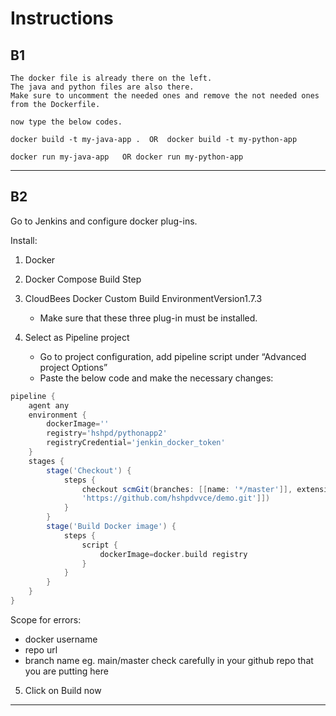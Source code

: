 # Instructions

## B1

```
The docker file is already there on the left.
The java and python files are also there.
Make sure to uncomment the needed ones and remove the not needed ones from the Dockerfile.

now type the below codes.

docker build -t my-java-app .  OR  docker build -t my-python-app

docker run my-java-app   OR docker run my-python-app
```

---

## B2

Go to Jenkins and configure docker plug-ins.

Install:

1. Docker
2. Docker Compose Build Step
3. CloudBees Docker Custom Build EnvironmentVersion1.7.3

   - Make sure that these three plug-in must be installed.

4. Select as Pipeline project
   - Go to project configuration, add pipeline script under “Advanced project Options”
   - Paste the below code and make the necessary changes:

```groovy
pipeline {
    agent any
    environment {
        dockerImage=''
        registry='hshpd/pythonapp2'
        registryCredential='jenkin_docker_token'
    }
    stages {
        stage('Checkout') {
            steps {
                checkout scmGit(branches: [[name: '*/master']], extensions: [], userRemoteConfigs: [[url:
                'https://github.com/hshpdvvce/demo.git']])
            }
        }
        stage('Build Docker image') {
            steps {
                script {
                    dockerImage=docker.build registry
                }
            }
        }
    }
}
```

Scope for errors:

- docker username
- repo url
- branch name eg. main/master check carefully in your github repo that you are putting here

5. Click on Build now

---
